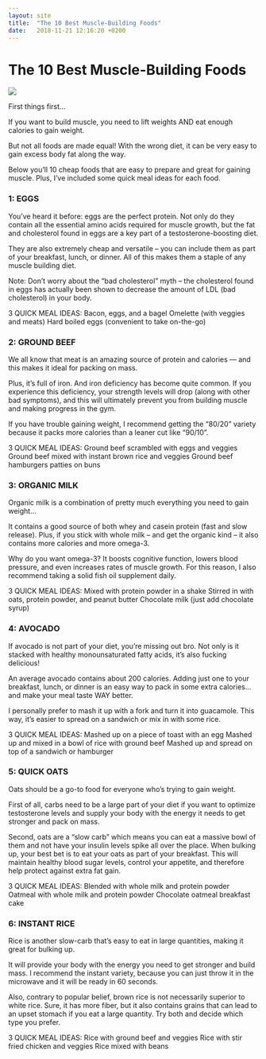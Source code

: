 ```yaml
---
layout: site
title:  "The 10 Best Muscle-Building Foods"
date:   2018-11-21 12:16:20 +0200
---
```


# The 10 Best Muscle-Building Foods
<img class="post-img" src="{{ site.baseurl }}/images/posts/The 10 Best Muscle-Building Foods/1.jpg">

First things first…

If you want to build muscle, you need to lift weights AND eat enough calories to gain weight.

But not all foods are made equal! With the wrong diet, it can be very easy to gain excess body fat along the way.

Below you’ll 10 cheap foods that are easy to prepare and great for gaining muscle. Plus, I’ve included some quick meal ideas for each food.

### 1: EGGS
You’ve heard it before: eggs are the perfect protein. Not only do they contain all the essential amino acids required for muscle growth, but the fat and cholesterol found in eggs are a key part of a testosterone-boosting diet.

They are also extremely cheap and versatile – you can include them as part of your breakfast, lunch, or dinner. All of this makes them a staple of any muscle building diet.

Note: Don’t worry about the “bad cholesterol” myth – the cholesterol found in eggs has actually been shown to decrease the amount of LDL (bad cholesterol) in your body.

3 QUICK MEAL IDEAS:
Bacon, eggs, and a bagel
Omelette (with veggies and meats)
Hard boiled eggs (convenient to take on-the-go)
### 2: GROUND BEEF
We all know that meat is an amazing source of protein and calories — and this makes it ideal for packing on mass.

Plus, it’s full of iron. And iron deficiency has become quite common. If you experience this deficiency, your strength levels will drop (along with other bad symptoms), and this will ultimately prevent you from building muscle and making progress in the gym.

If you have trouble gaining weight, I recommend getting the “80/20” variety because it packs more calories than a leaner cut like “90/10”.

3 QUICK MEAL IDEAS:
Ground beef scrambled with eggs and veggies
Ground beef mixed with instant brown rice and veggies
Ground beef hamburgers patties on buns
### 3: ORGANIC MILK
Organic milk is a combination of pretty much everything you need to gain weight…

It contains a good source of both whey and casein protein (fast and slow release). Plus, if you stick with whole milk – and get the organic kind – it also contains more calories and more omega-3.

Why do you want omega-3? It boosts cognitive function, lowers blood pressure, and even increases rates of muscle growth. For this reason, I also recommend taking a solid fish oil supplement daily.

3 QUICK MEAL IDEAS:
Mixed with protein powder in a shake
Stirred in with oats, protein powder, and peanut butter
Chocolate milk (just add chocolate syrup)
### 4: AVOCADO
If avocado is not part of your diet, you’re missing out bro. Not only is it stacked with healthy monounsaturated fatty acids, it’s also fucking delicious!

An average avocado contains about 200 calories. Adding just one to your breakfast, lunch, or dinner is an easy way to pack in some extra calories… and make your meal taste WAY better.

I personally prefer to mash it up with a fork and turn it into guacamole. This way, it’s easier to spread on a sandwich or mix in with some rice.

3 QUICK MEAL IDEAS:
Mashed up on a piece of toast with an egg
Mashed up and mixed in a bowl of rice with ground beef
Mashed up and spread on top of a sandwich or hamburger
### 5: QUICK OATS
Oats should be a go-to food for everyone who’s trying to gain weight.

First of all, carbs need to be a large part of your diet if you want to optimize testosterone levels and supply your body with the energy it needs to get stronger and pack on mass.

Second, oats are a “slow carb” which means you can eat a massive bowl of them and not have your insulin levels spike all over the place. When bulking up, your best bet is to eat your oats as part of your breakfast. This will maintain healthy blood sugar levels, control your appetite, and therefore help protect against extra fat gain.

3 QUICK MEAL IDEAS:
Blended with whole milk and protein powder
Oatmeal with whole milk and protein powder
Chocolate oatmeal breakfast cake
### 6: INSTANT RICE
Rice is another slow-carb that’s easy to eat in large quantities, making it great for bulking up.

It will provide your body with the energy you need to get stronger and build mass. I recommend the instant variety, because you can just throw it in the microwave and it will be ready in 60 seconds.

Also, contrary to popular belief, brown rice is not necessarily superior to white rice. Sure, it has more fiber, but it also contains grains that can lead to an upset stomach if you eat a large quantity. Try both and decide which type you prefer.

3 QUICK MEAL IDEAS:
Rice with ground beef and veggies
Rice with stir fried chicken and veggies
Rice mixed with beans